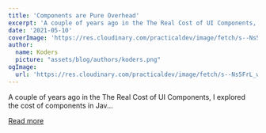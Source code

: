 ```yaml
---
title: 'Components are Pure Overhead'
excerpt: 'A couple of years ago in the The Real Cost of UI Components, I explored the cost of components in Jav...'
date: '2021-05-10'
coverImage: 'https://res.cloudinary.com/practicaldev/image/fetch/s--Ns5FrL_w--/c_imagga_scale,f_auto,fl_progressive,h_420,q_auto,w_1000/https://dev-to-uploads.s3.amazonaws.com/uploads/articles/yfvmz4xrj4yljcc4wtzo.jpg'
author:
  name: Koders
  picture: "assets/blog/authors/koders.png"
ogImage:
  url: 'https://res.cloudinary.com/practicaldev/image/fetch/s--Ns5FrL_w--/c_imagga_scale,f_auto,fl_progressive,h_420,q_auto,w_1000/https://dev-to-uploads.s3.amazonaws.com/uploads/articles/yfvmz4xrj4yljcc4wtzo.jpg'
---
```


A couple of years ago in the The Real Cost of UI Components, I explored the cost of components in Jav...

[Read more](https://dev.to/this-is-learning/components-are-pure-overhead-hpm)
